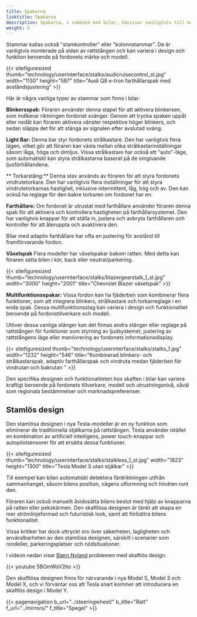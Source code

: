 ```yaml
---
title: Spakarna
linktitle: Spakarna
description: Spakarna, i samband med bilar, hänvisar vanligtvis till manöverknapparna eller spakarna på rattstången, som förare använder för att styra olika fordonsfunktioner utan att ta händerna från ratten.
weight: 5
---
```

<!-- markdownlint-disable MD033 -->
Stammar kallas också "stamkontroller" eller "kolonnstammar". De är vanligtvis monterade på sidan av rattstången och kan variera i design och funktion beroende på fordonets märke och modell.

{{< sitefiguresized thumb="technology/userinterface/stalks/audicruisecontrol_st.jpg" width="1130" height="587" title="Audi Q8 e-tron farthållarspak med avståndsjustering" >}}

Här är några vanliga typer av stammar som finns i bilar:

**Blinkersspak:** Föraren använder denna stapel för att aktivera blinkersen, som indikerar riktningen fordonet svänger. Genom att trycka spaken uppåt eller nedåt kan föraren aktivera vänster respektive höger blinkers, och sedan släppa det för att stänga av signalen efter avslutad sväng.

**Light Bar:** Denna bar styr fordonets strålkastare. Den har vanligtvis flera lägen, vilket gör att föraren kan växla mellan olika strålkastarinställningar såsom låga, höga och dimljus. Vissa strålkastare har också ett "auto"-läge, som automatiskt kan styra strålkastarna baserat på de omgivande ljusförhållandena.

** Torkarstång:** Denna stav används av föraren för att styra fordonets vindrutetorkare. Den har vanligtvis flera inställningar för att styra vindrutetorkarnas hastighet, inklusive intermittent, låg, hög och av. Den kan också ha reglage för den bakre torkaren om fordonet har en.

**Farthållare:** Om fordonet är utrustat med farthållare använder föraren denna spak för att aktivera och kontrollera hastigheten på farthållarsystemet. Den har vanligtvis knappar för att ställa in, justera och avbryta farthållaren och kontroller för att återuppta och avaktivera den.

Bilar med adaptiv farthållare har ofta en justering för avstånd till framförvarande fordon.

**Växelspak** Flera modeller har växelspakar bakom ratten. Med detta kan föraren sätta bilen i kör, back eller neutral/parkering.

{{< sitefiguresized thumb="technology/userinterface/stalks/blazergearstalk_1_st.jpg" width="3000" height="2001" title="Chevrolet Blazer växelspak" >}}

**Multifunktionsspakar:** Vissa fordon kan ha fjäderben som kombinerar flera funktioner, som att integrera blinkers, strålkastare och torkarreglage i en enda spak. Dessa multifunktionsstag kan variera i design och funktionalitet beroende på fordonstillverkare och modell.

Utöver dessa vanliga stänger kan det finnas andra stänger eller reglage på rattstången för funktioner som styrning av ljudsystemet, justering av rattstångens läge eller manövrering av fordonets informationsdisplay.

{{< sitefiguresized thumb="technology/userinterface/stalks/stalks_1.jpg" width="1232" height="546" title="Kombinerad blinkers- och strålkastarspak, adaptiv farthållarspak och vindruta medan fjäderben för vindrutan och bakrutan " >}}

Den specifika designen och funktionaliteten hos skaften i bilar kan variera kraftigt beroende på fordonets tillverkare, modell och utrustningsnivå, såväl som regionala bestämmelser och marknadspreferenser.

## Stamlös design

Den stamlösa designen i nya Tesla-modeller är en ny funktion som eliminerar de traditionella stjälkarna på rattstången. Tesla använder istället en kombination av artificiell intelligens, power touch-knappar och autopilotsensorer för att ersätta dessa funktioner.

{{< sitefiguresized thumb="technology/userinterface/stalks/stalkless_1_st.jpg" width="1823" height="1300" title="Tesla Model S utan stjälkar" >}}

Till exempel kan bilen automatiskt detektera färdriktningen utifrån sammanhanget, såsom bilens position, vägens utformning och hindren runt den.

Föraren kan också manuellt åsidosätta bilens beslut med hjälp av knapparna på ratten eller pekskärmen. Den skaftlösa designen är tänkt att skapa en mer strömlinjeformad och futuristisk look,
samt att förbättra bilens funktionalitet.

Vissa kritiker har dock uttryckt oro över säkerheten, lagligheten och användbarheten av den stamlösa designen, särskilt i scenarier som rondeller, parkeringsplatser och nödsituationer.

I videon nedan visar [Bjørn Nyland](../../../guides/evreviewers/#bjørn-nyland) problemen med skaftlös design.

{{< youtube 5BOmWsV2lto >}}

Den skaftlösa designen finns för närvarande i nya Model S, Model 3 och Model X, och vi förväntar oss att Tesla snart kommer att introducera en skaftlös design i Model Y.

{{< pagenavigation b_url="../steeringwheel/" b_title="Ratt" f_url="../mirrors/" f_title="Spegel" >}}